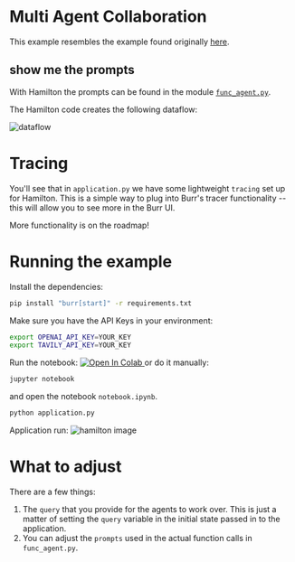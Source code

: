 # Multi Agent Collaboration

This example resembles the example found originally [here](https://github.com/langchain-ai/langgraph/blob/main/examples/multi_agent/multi-agent-collaboration.ipynb).


## show me the prompts
With Hamilton the prompts can be found in the module [`func_agent.py`](func_agent.py).

The Hamilton code creates the following dataflow:

![dataflow](https://github.com/DAGWorks-Inc/burr/assets/2328071/24822ee5-f05b-4fa4-95e7-daa23969cfff)


# Tracing
You'll see that in `application.py` we
have some lightweight `tracing` set up for Hamilton. This is a simple way to plug into Burr's
tracer functionality -- this will allow you to see more in the Burr UI.

More functionality is on the roadmap!

# Running the example
Install the dependencies:

```bash
pip install "burr[start]" -r requirements.txt
```

Make sure you have the API Keys in your environment:

```bash
export OPENAI_API_KEY=YOUR_KEY
export TAVILY_API_KEY=YOUR_KEY
```

Run the notebook:
<a target="_blank" href="https://colab.research.google.com/github/dagworks-inc/burr/blob/main/examples/multi-agent-collaboration/hamilton/notebook.ipynb">
  <img src="https://colab.research.google.com/assets/colab-badge.svg" alt="Open In Colab"/>
</a>
or do it manually:
```bash
jupyter notebook
```
and open the notebook `notebook.ipynb`.

```bash
python application.py
```
Application run:
![hamilton image](statemachine.png)

# What to adjust
There are a few things:

1. The `query` that you provide for the agents to work over. This is just a matter of setting the `query` variable in
the initial state passed in to the application.
2. You can adjust the `prompts` used in the actual function calls in `func_agent.py`.
